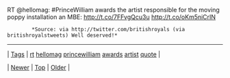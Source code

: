 <!--
title: RT @hellomag
date: 2020-06-28T15:27:00.070Z
tags: rt, hellomag, princewilliam, awards, artist, quote
-->




RT @hellomag: #PrinceWilliam awards the artist responsible for the moving poppy installation an MBE: http://t.co/7FFvgQcu3u http://t.co/oKm5niCrIN

            *Source: via http://twitter.com/britishroyals (via britishroyalstweets) Well deserved!*

<!--BOTTOM-POST-NAVIGATION-->
---

| [Tags](tags.md) | [rt](tag-rt.md) [hellomag](tag-hellomag.md) [princewilliam](tag-princewilliam.md) [awards](tag-awards.md) [artist](tag-artist.md) [quote](tag-quote.md) |

| [Newer](111974856699.md) | [Top](index.md) | [Older](112034896554.md) |